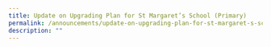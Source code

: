 ```yaml
---
title: Update on Upgrading Plan for St Margaret’s School (Primary)
permalink: /announcements/update-on-upgrading-plan-for-st-margaret-s-school-primary/
description: ""
---
```

